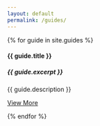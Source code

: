 ```yaml
---
layout: default
permalink: /guides/
---
```

 <div class="row">
    {% for guide in site.guides %}
    <div class="col-xs-12 col-sm-6 col-md-4">
          <div class="thumbnail text-center">       
            <img src= "{{ guide.thumbnail }}" alt="">
              <div class="caption">
                <h4> <b> {{ guide.title }} </b></h4>
                 <h5>  {{ guide.excerpt  }}</h5>                
                <p>{{ guide.description }}</p>
                  <p><a href="{{ guide.url }}" class="btn btn-info" role="button">View More</a> </p>
            </div>
          </div>
        </div>
{% endfor %}
</div>